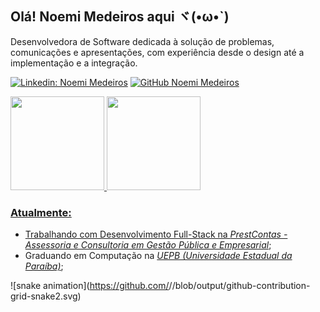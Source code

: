 ## Olá! Noemi Medeiros aqui ヾ(•ω•`)

<p>Desenvolvedora de Software dedicada à solução de problemas, comunicações e apresentações, com experiência desde o design até a implementação e a integração.</p>

[![Linkedin: Noemi Medeiros](https://img.shields.io/badge/-LinkedIn-blue?style=flat-square&logo=Linkedin&logoColor=white&link=https://www.linkedin.com/in/noemi-medeiros/)](https://www.linkedin.com/in/noemi-medeiros/)
[![GitHub Noemi Medeiros](https://img.shields.io/github/followers/noemimedeiros?label=Seguir&style=social)](https://github.com/noemimedeiros)

<div>
<a href="https://github.com/noemimedeiros">
  <img height="150em" src="https://github-readme-stats.vercel.app/api?username=noemimedeiros&rank_icon=github&theme=gruvbox&include_all_commits=true&count_private=true"/>
  <img height="150em" src="https://github-readme-stats.vercel.app/api/top-langs/?username=noemimedeiros&layout=compact&langs_count=7&theme=gruvbox"/>
</div>

<h3>Atualmente:</h3>
<ul>
<li>Trabalhando com Desenvolvimento Full-Stack na <a href="https://www.prestcontas.com.br" target="_blank"><i>PrestContas - Assessoria e Consultoria em Gestão Pública e Empresarial</i></a>;</li>
<li>Graduando em Computação na <a href="https://uepb.edu.br"><i>UEPB (Universidade Estadual da Paraíba)</i></a>;</li>
</ul>

![snake animation](https://github.com/<seu user name>/<seu user name>/blob/output/github-contribution-grid-snake2.svg)
